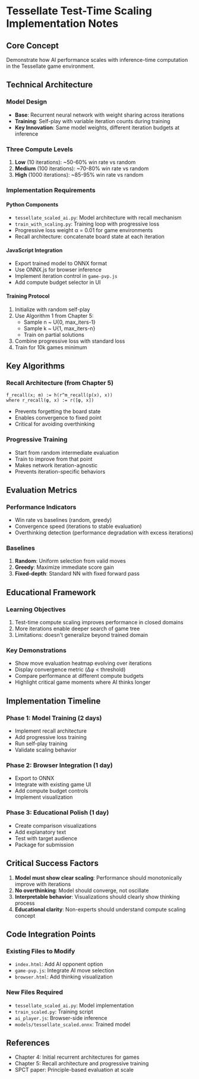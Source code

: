 # Tessellate Test-Time Scaling Implementation Notes

## Core Concept
Demonstrate how AI performance scales with inference-time computation in the Tessellate game environment.

## Technical Architecture

### Model Design
- **Base**: Recurrent neural network with weight sharing across iterations
- **Training**: Self-play with variable iteration counts during training
- **Key Innovation**: Same model weights, different iteration budgets at inference

### Three Compute Levels
1. **Low** (10 iterations): ~50-60% win rate vs random
2. **Medium** (100 iterations): ~70-80% win rate vs random  
3. **High** (1000 iterations): ~85-95% win rate vs random

### Implementation Requirements

#### Python Components
- `tessellate_scaled_ai.py`: Model architecture with recall mechanism
- `train_with_scaling.py`: Training loop with progressive loss
- Progressive loss weight α = 0.01 for game environments
- Recall architecture: concatenate board state at each iteration

#### JavaScript Integration
- Export trained model to ONNX format
- Use ONNX.js for browser inference
- Implement iteration control in `game-pvp.js`
- Add compute budget selector in UI

#### Training Protocol
1. Initialize with random self-play
2. Use Algorithm 1 from Chapter 5:
   - Sample n ~ U{0, max_iters-1}
   - Sample k ~ U{1, max_iters-n}
   - Train on partial solutions
3. Combine progressive loss with standard loss
4. Train for 10k games minimum

## Key Algorithms

### Recall Architecture (from Chapter 5)
```
f_recall(x; m) := h(r^m_recall(p(x), x))
where r_recall(φ, x) := r([φ, x])
```
- Prevents forgetting the board state
- Enables convergence to fixed point
- Critical for avoiding overthinking

### Progressive Training
- Start from random intermediate evaluation
- Train to improve from that point
- Makes network iteration-agnostic
- Prevents iteration-specific behaviors

## Evaluation Metrics

### Performance Indicators
- Win rate vs baselines (random, greedy)
- Convergence speed (iterations to stable evaluation)
- Overthinking detection (performance degradation with excess iterations)

### Baselines
1. **Random**: Uniform selection from valid moves
2. **Greedy**: Maximize immediate score gain
3. **Fixed-depth**: Standard NN with fixed forward pass

## Educational Framework

### Learning Objectives
1. Test-time compute scaling improves performance in closed domains
2. More iterations enable deeper search of game tree
3. Limitations: doesn't generalize beyond trained domain

### Key Demonstrations
- Show move evaluation heatmap evolving over iterations
- Display convergence metric (Δφ < threshold)
- Compare performance at different compute budgets
- Highlight critical game moments where AI thinks longer

## Implementation Timeline

### Phase 1: Model Training (2 days)
- Implement recall architecture
- Add progressive loss training
- Run self-play training
- Validate scaling behavior

### Phase 2: Browser Integration (1 day)
- Export to ONNX
- Integrate with existing game UI
- Add compute budget controls
- Implement visualization

### Phase 3: Educational Polish (1 day)
- Create comparison visualizations
- Add explanatory text
- Test with target audience
- Package for submission

## Critical Success Factors

1. **Model must show clear scaling**: Performance should monotonically improve with iterations
2. **No overthinking**: Model should converge, not oscillate
3. **Interpretable behavior**: Visualizations should clearly show thinking process
4. **Educational clarity**: Non-experts should understand compute scaling concept

## Code Integration Points

### Existing Files to Modify
- `index.html`: Add AI opponent option
- `game-pvp.js`: Integrate AI move selection
- `browser.html`: Add thinking visualization

### New Files Required
- `tessellate_scaled_ai.py`: Model implementation
- `train_scaled.py`: Training script
- `ai_player.js`: Browser-side inference
- `models/tessellate_scaled.onnx`: Trained model

## References
- Chapter 4: Initial recurrent architectures for games
- Chapter 5: Recall architecture and progressive training
- SPCT paper: Principle-based evaluation at scale